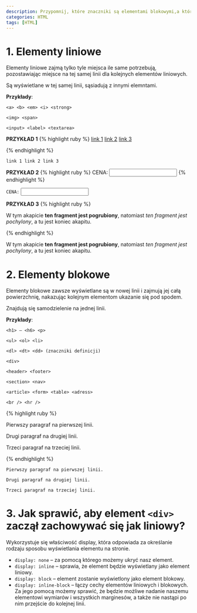 ```yaml
---
description: Przypomnij, które znaczniki są elementami blokowymi,a które liniowymi.
categories: HTML
tags: [HTML]
---
```



# **1. Elementy liniowe**
Elementy liniowe zajmą tylko tyle miejsca ile same potrzebują, pozostawiając miejsce na tej samej linii dla kolejnych elementów liniowych. 

Są wyświetlane w tej samej linii, sąsiadują z innymi elemntami.


**Przykłady**: 


```<a> <b> <em> <i> <strong>```

```<img> <span>```

```<input> <label> <textarea>```

**PRZYKŁAD 1**
{% highlight ruby %}
<a href="/">link 1</a>
<a href="/">link 2</a>
<a href="/">link 3</a>


{% endhighlight %}

```link 1 link 2 link 3```

**PRZYKŁAD 2**
{% highlight ruby %}
<label>CENA:</label>
<input type=”text”>
{% endhighlight %}

```CENA:``` <input>


**PRZYKŁAD 3**
{% highlight ruby %}
<p> W tym akapicie <span style="font-weight:bold">
ten fragment jest pogrubiony</span>, 
natomiast <span style="font-style:italic">ten fragment 
jest pochylony</span>, a tu jest koniec akapitu.</p>
{% endhighlight %}

W tym akapicie **ten fragment jest pogrubiony**, natomiast _ten fragment 
jest pochylony_, a tu jest koniec akapitu.

# **2. Elementy blokowe**
Elementy blokowe zawsze wyświetlane są w nowej linii i zajmują jej całą powierzchnię, nakazując kolejnym elementom ukazanie się pod spodem.

Znajdują się samodzielenie na jednej linii.

**Przykłady**: 

```<h1> – <h6> <p> ```

```<ul> <ol> <li>```

```<dl> <dt> <dd> (znaczniki definicji)```

```<div> ```

```<header> <footer> ```

```<section> <nav> ```

```<article> <form> <table> <adress>```

```<br /> <hr />```

{% highlight ruby %}
<p>Pierwszy paragraf na pierwszej linii.</p>
<p>Drugi paragraf na drugiej linii.</p>
<p>Trzeci paragraf na trzeciej linii.</p>
{% endhighlight %}


```Pierwszy paragraf na pierwszej linii.```


```Drugi paragraf na drugiej linii.```


```Trzeci paragraf na trzeciej linii.```




# 3. Jak sprawić, aby element ```<div>``` zaczął zachowywać się jak liniowy?

Wykorzystuje się właściwość display, która odpowiada za określanie rodzaju sposobu wyświetlania elementu na stronie.

+ ```display: none``` – za pomocą którego możemy ukryć nasz element.
+ ```display: inline``` – sprawia, że element będzie wyświetlany jako element liniowy.
+ ```display: block``` – element zostanie wyświetlony jako element blokowy.
+ ```display: inline-block``` – łączy cechy elementów liniowych i blokowych. Za jego pomocą możemy sprawić, że będzie możliwe nadanie naszemu elementowi wymiarów i wszystkich marginesów, a także nie nastąpi po nim przejście do kolejnej linii.



